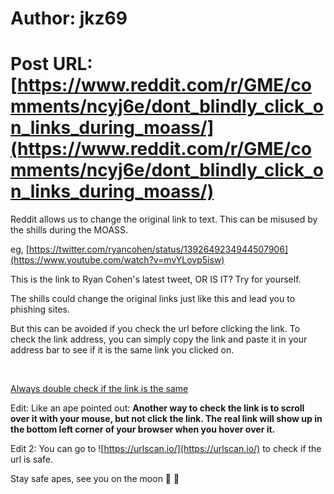 # Author: jkz69
# Post URL: [https://www.reddit.com/r/GME/comments/ncyj6e/dont_blindly_click_on_links_during_moass/](https://www.reddit.com/r/GME/comments/ncyj6e/dont_blindly_click_on_links_during_moass/)


Reddit allows us to change the original link to text. This can be misused by the shills during the MOASS.

eg, [https://twitter.com/ryancohen/status/1392649234944507906](https://www.youtube.com/watch?v=mvYLovp5isw)

This is the link to Ryan Cohen's latest tweet, OR IS IT? Try for yourself.

The shills could change the original links just like this and lead you to phishing sites.

But this can be avoided if you check the url before clicking the link. To check the link address, you can simply copy the link and paste it in your address bar to see if it is the same link you clicked on.

&#x200B;

[ Always double check if the link is the same ](https://preview.redd.it/chdswuet9az61.png?width=665&format=png&auto=webp&s=ec1730e277d4d2eb0825e60779065e922f78ed51)

Edit: Like an ape pointed out: **Another way to check the link is to scroll over it with your mouse, but not click the link. The real link will show up in the bottom left corner of your browser when you hover over it.**

 Edit 2: You can go to ![https://urlscan.io/](https://urlscan.io/) to check if the url is safe. 

Stay safe apes, see you on the moon 🚀 🚀